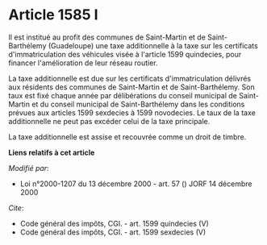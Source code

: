 # Article 1585 I

Il est institué au profit des communes de Saint-Martin et de Saint-Barthélemy (Guadeloupe) une taxe additionnelle à la taxe
sur les certificats d'immatriculation des véhicules visée à l'article 1599 quindecies, pour financer l'amélioration de leur
réseau routier. 

La taxe additionnelle est due sur les certificats d'immatriculation délivrés aux résidents des communes de Saint-Martin et de
Saint-Barthélemy. Son taux est fixé chaque année par délibérations du conseil municipal de Saint-Martin et du conseil
municipal de Saint-Barthélemy dans les conditions prévues aux articles 1599 sexdecies à 1599 novodecies. Le taux de la taxe
additionnelle ne peut pas excéder celui de la taxe principale. 

La taxe additionnelle est assise et recouvrée comme un droit de timbre.

**Liens relatifs à cet article**

_Modifié par_:

  - Loi n°2000-1207 du 13 décembre 2000 - art. 57 () JORF 14 décembre 2000

_Cite_:

  - Code général des impôts, CGI. - art. 1599 quindecies (V)
  - Code général des impôts, CGI. - art. 1599 sexdecies (V)
